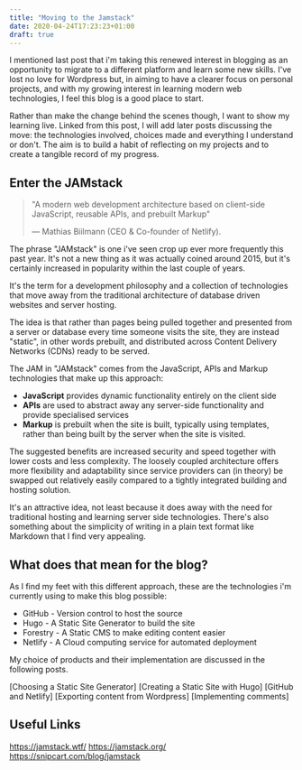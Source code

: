 ```yaml
---
title: "Moving to the Jamstack"
date: 2020-04-24T17:23:23+01:00
draft: true
---
```


I mentioned last post that i'm taking this renewed interest in blogging as an opportunity to migrate to a different platform and learn some new skills. I've lost no love for Wordpress but, in aiming to have a clearer focus on personal projects, and with my growing interest in learning modern web technologies, I feel this blog is a good place to start.

Rather than make the change behind the scenes though, I want to show my learning live. Linked from this post, I will add later posts discussing the move: the technologies involved, choices made and everything I understand or don't. The aim is to build a habit of reflecting on my projects and to create a tangible record of my progress.

## Enter the JAMstack

> "A modern web development architecture based on client-side JavaScript, reusable APIs, and prebuilt Markup"
>
> — Mathias Biilmann (CEO & Co-founder of Netlify).

The phrase "JAMstack" is one i've seen crop up ever more frequently this past year. It's not a new thing as it was actually coined around 2015, but it's certainly increased in popularity within the last couple of years.

It's the term for a development philosophy and a collection of technologies that move away from the traditional architecture of database driven websites and server hosting.

The idea is that rather than pages being pulled together and presented from a server or database every time someone visits the site, they are instead "static", in other words prebuilt, and distributed across Content Delivery Networks (CDNs) ready to be served.

The JAM in "JAMstack" comes from the JavaScript, APIs and Markup technologies that make up this approach:

* **JavaScript** provides dynamic functionality entirely on the client side
* **APIs** are used to abstract away any server-side functionality and provide specialised services
* **Markup** is prebuilt when the site is built, typically using templates, rather than being built by the server when the site is visited.

The suggested benefits are increased security and speed together with lower costs and less complexity. The loosely coupled architecture offers more flexibility and adaptability since service providers can (in theory) be swapped out relatively easily compared to a tightly integrated building and hosting solution.

It's an attractive idea, not least because it does away with the need for traditional hosting and learning server side technologies. There's also something about the simplicity of writing in a plain text format like Markdown that I find very appealing.

## What does that mean for the blog?

As I find my feet with this different approach, these are the technologies i'm currently using to make this blog possible:

* GitHub - Version control to host the source
* Hugo - A Static Site Generator to build the site
* Forestry - A Static CMS to make editing content easier
* Netlify - A Cloud computing service for automated deployment

My choice of products and their implementation are discussed in the following posts.

[Choosing a Static Site Generator]
[Creating a Static Site with Hugo]
[GitHub and Netlify]
[Exporting content from Wordpress]
[Implementing comments]

## Useful Links

https://jamstack.wtf/
https://jamstack.org/
https://snipcart.com/blog/jamstack
